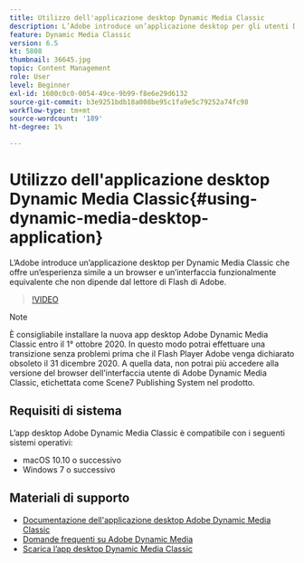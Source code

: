 ```yaml
---
title: Utilizzo dell'applicazione desktop Dynamic Media Classic
description: L’Adobe introduce un’applicazione desktop per gli utenti Dynamic Media Classic che non si affidano più alla tecnologia di Flash Adobe nel browser.
feature: Dynamic Media Classic
version: 6.5
kt: 5808
thumbnail: 36645.jpg
topic: Content Management
role: User
level: Beginner
exl-id: 1600c0c0-0054-49ce-9b99-f8e6e29d6132
source-git-commit: b3e9251bdb18a008be95c1fa9e5c79252a74fc98
workflow-type: tm+mt
source-wordcount: '189'
ht-degree: 1%

---
```


# Utilizzo dell&#39;applicazione desktop Dynamic Media Classic{#using-dynamic-media-desktop-application}

L’Adobe introduce un’applicazione desktop per Dynamic Media Classic che offre un’esperienza simile a un browser e un’interfaccia funzionalmente equivalente che non dipende dal lettore di Flash di Adobe.

>[!VIDEO](https://video.tv.adobe.com/v/36645?quality=12&learn=on)

>[!NOTE]
>
> È consigliabile installare la nuova app desktop Adobe Dynamic Media Classic entro il 1° ottobre 2020. In questo modo potrai effettuare una transizione senza problemi prima che il Flash Player Adobe venga dichiarato obsoleto il 31 dicembre 2020. A quella data, non potrai più accedere alla versione del browser dell’interfaccia utente di Adobe Dynamic Media Classic, etichettata come Scene7 Publishing System nel prodotto.

## Requisiti di sistema

L’app desktop Adobe Dynamic Media Classic è compatibile con i seguenti sistemi operativi:

* macOS 10.10 o successivo
* Windows 7 o successivo

## Materiali di supporto

* [Documentazione dell&#39;applicazione desktop Adobe Dynamic Media Classic](https://experienceleague.adobe.com/docs/dynamic-media-classic/using/intro/dynamic-media-classic-desktop-app.html)
* [Domande frequenti su Adobe Dynamic Media](https://experienceleague.adobe.com/docs/dynamic-media-classic/using/new-ui-2020.html)
* [Scarica l’app desktop Dynamic Media Classic](https://experienceleague.adobe.com/docs/dynamic-media-classic/using/new-ui-2020.html)
